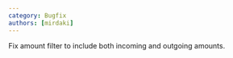 ```yaml
---
category: Bugfix
authors: [mirdaki]
---
```


Fix amount filter to include both incoming and outgoing amounts.
